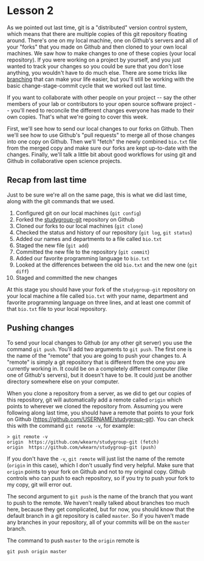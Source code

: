 # Lesson 2

As we pointed out last time, git is a "distributed" version control system, which means that there are multiple copies of this git repository floating around. There's one on my local machine, one on Github's servers and all of your "forks" that you made on Github and then cloned to your own local machines. We saw how to make changes to one of these copies (your local repository). If you were working on a project by yourself, and you just wanted to track your changes so you could be sure that you don't lose anything, you wouldn't have to do much else. There are some tricks like [branching](https://git-scm.com/book/en/v2/Git-Branching-Branches-in-a-Nutshell) that can make your life easier, but you'll still be working with the basic change-stage-commit cycle that we worked out last time.

If you want to collaborate with other people on your project -- say the other members of your lab or contributors to your open source software project -- you'll need to reconcile the different changes everyone has made to their own copies. That's what we're going to cover this week.

First, we'll see how to send our local changes to our forks on Github. Then we'll see how to use Github's "pull requests" to merge all of those changes into one copy on Github. Then we'll "fetch" the newly combined `bio.txt` file from the merged copy and make sure our forks are kept up-to-date with the changes. Finally, we'll talk a little bit about good workflows for using git and Github in collaborative open science projects.

## Recap from last time

Just to be sure we're all on the same page, this is what we did last time, along with the git commands that we used.

1. Configured git on our local machines (`git config`)
2. Forked the [studygroup-git](https://github.com/wkearn/studygroup-git) repository on Github
3. Cloned our forks to our local machines (`git clone`)
4. Checked the status and history of our repository (`git log`, `git status`)
5. Added our names and departments to a file called `bio.txt`
6. Staged the new file (`git add`)
7. Committed the new file to the repository (`git commit`)
8. Added our favorite programming language to `bio.txt`
9. Looked at the differences between the old `bio.txt` and the new one (`git diff`)
10. Staged and committed the new changes

At this stage you should have your fork of the `studygroup-git` repository on your local machine a file called `bio.txt` with your name, department and favorite programming language on three lines, and at least one commit of that `bio.txt` file to your local repository.

## Pushing changes

To send your local changes to Github (or any other git server) you use the command `git push`. You'll add two arguments to `git push`. The first one is the name of the "remote" that you are going to push your changes to. A "remote" is simply a git repository that is different from the one you are currently working in. It could be on a completely different computer (like one of Github's servers), but it doesn't have to be. It could just be another directory somewhere else on your computer.

When you clone a repository from a server, as we did to get our copies of this repository, git will automatically add a remote called `origin` which points to wherever we cloned the repository from. Assuming you were following along last time, you should have a remote that points to your fork on Github (<https://github.com/USERNAME/studygroup-git>). You can check this with the command `git remote -v`, for example:

```
> git remote -v
origin	https://github.com/wkearn/studygroup-git (fetch)
origin	https://github.com/wkearn/studygroup-git (push)
```

If you don't have the `-v`, `git remote` will just list the name of the remote (`origin` in this case), which I don't usually find very helpful. Make sure that `origin` points to your fork on Github and not to my original copy. Github controls who can push to each repository, so if you try to push your fork to my copy, git will error out.

The second argument to `git push` is the name of the branch that you want to push to the remote. We haven't really talked about branches too much here, because they get complicated, but for now, you should know that the default branch in a git repository is called `master`. So if you haven't made any branches in your repository, all of your commits will be on the `master` branch.

The command to push `master` to the `origin` remote is

```
git push origin master
```




